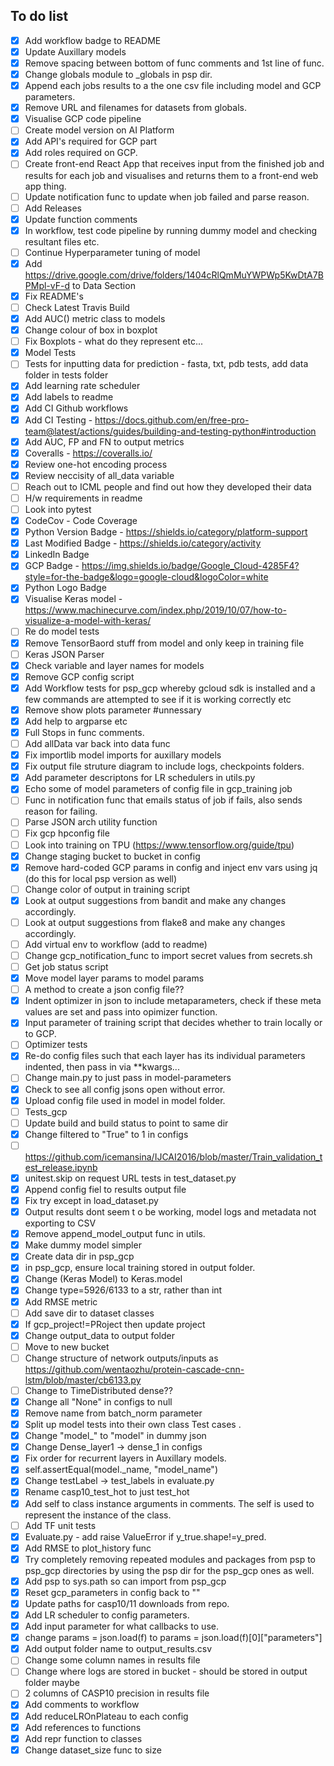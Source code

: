 To do list
----------

- [X] Add workflow badge to README
- [X] Update Auxillary models
- [X] Remove spacing between bottom of func comments and 1st line of func.
- [X] Change globals module to _globals in psp dir.
- [X] Append each jobs results to a the one csv file including model and GCP parameters.
- [X] Remove URL and filenames for datasets from globals.
- [X] Visualise GCP code pipeline
- [ ] Create model version on AI Platform
- [X] Add API's required for GCP part
- [X] Add roles required on GCP.
- [ ] Create front-end React App that receives input from the finished job and results for each job and visualises and returns them to a front-end web app thing.
- [ ] Update notification func to update when job failed and parse reason.
- [ ] Add Releases
- [X] Update function comments
- [X] In workflow, test code pipeline by running dummy model and checking resultant files etc.
- [ ] Continue Hyperparameter tuning of model
- [X] Add https://drive.google.com/drive/folders/1404cRlQmMuYWPWp5KwDtA7BPMpl-vF-d to Data Section
- [X] Fix README's
- [ ] Check Latest Travis Build
- [X] Add AUC() metric class to models
- [X] Change colour of box in boxplot
- [ ] Fix Boxplots - what do they represent etc...
- [X] Model Tests
- [ ] Tests for inputting data for prediction - fasta, txt, pdb tests, add data folder in tests folder
- [X] Add learning rate scheduler
- [X] Add labels to readme
- [X] Add CI Github workflows
- [X] Add CI Testing - https://docs.github.com/en/free-pro-team@latest/actions/guides/building-and-testing-python#introduction
- [X] Add AUC, FP and FN to output metrics
- [X] Coveralls - https://coveralls.io/
- [X] Review one-hot encoding process
- [X] Review neccisity of all_data variable
- [ ] Reach out to ICML people and find out how they developed their data
- [ ] H/w requirements in readme
- [ ] Look into pytest
- [X] CodeCov - Code Coverage
- [X] Python Version Badge - https://shields.io/category/platform-support
- [X] Last Modified Badge - https://shields.io/category/activity
- [X] LinkedIn Badge
- [X] GCP Badge - https://img.shields.io/badge/Google_Cloud-4285F4?style=for-the-badge&logo=google-cloud&logoColor=white
- [X] Python Logo Badge
- [X] Visualise Keras model - https://www.machinecurve.com/index.php/2019/10/07/how-to-visualize-a-model-with-keras/
- [ ] Re do model tests
- [X] Remove TensorBaord stuff from model and only keep in training file
- [ ] Keras JSON Parser
- [X] Check variable and layer names for models
- [X] Remove GCP config script
- [X] Add Workflow tests for psp_gcp whereby gcloud sdk is installed and a few commands are attempted to see if it is working correctly etc
- [X] Remove show plots parameter #unnessary
- [X] Add help to argparse etc
- [X] Full Stops in func comments.
- [ ] Add allData var back into data func
- [X] Fix importlib model imports for auxillary models
- [X] Fix output file struture diagram to include logs, checkpoints folders.
- [X] Add parameter descriptons for LR schedulers in utils.py
- [X] Echo some of model parameters of config file in gcp_training job
- [ ] Func in notification func that emails status of job if fails, also sends reason for failing.
- [ ] Parse JSON arch utility function
- [ ] Fix gcp hpconfig file
- [ ] Look into training on TPU (https://www.tensorflow.org/guide/tpu)
- [X] Change staging bucket to bucket in config
- [X] Remove hard-coded GCP params in config and inject env vars using jq (do this for local psp version as well)
- [ ] Change color of output in training script
- [X] Look at output suggestions from bandit and make any changes accordingly.
- [ ] Look at output suggestions from flake8 and make any changes accordingly.
- [ ] Add virtual env to workflow (add to readme)
- [ ] Change gcp_notification_func to import secret values from secrets.sh
- [ ] Get job status script
- [X] Move model layer params to model params
- [ ] A method to create a json config file??
- [X] Indent optimizer in json to include metaparameters, check if these meta values are set and pass into opimizer function.
- [X] Input parameter of training script that decides whether to train locally or to GCP.
- [ ] Optimizer tests
- [X] Re-do config files such that each layer has its individual parameters indented, then pass in via **kwargs...
- [ ] Change main.py to just pass in model-parameters
- [X]  Check to see all config jsons open without error.
- [X] Upload config file used in model in model folder.
- [ ] Tests_gcp
- [ ] Update build and build status to point to same dir
- [X] Change filtered to "True" to 1 in configs
- [ ] https://github.com/icemansina/IJCAI2016/blob/master/Train_validation_test_release.ipynb
- [X] unitest.skip on request URL tests in test_dataset.py
- [X] Append config fiel to results output file
- [X] Fix try except in load_dataset.py
- [X] Output results dont seem t o be working, model logs and metadata not exporting to CSV
- [X] Remove append_model_output func in utils.
- [X] Make dummy model simpler
- [X] Create data dir in psp_gcp
- [X] in psp_gcp, ensure local training stored in output folder.
- [X] Change (Keras Model) to Keras.model
- [X] Change type=5926/6133 to a str, rather than int
- [X] Add RMSE metric
- [ ] Add save dir to dataset classes
- [X] If gcp_project!=PRoject then update project
- [X] Change output_data to output folder
- [ ] Move to new bucket
- [ ] Change structure of network outputs/inputs as https://github.com/wentaozhu/protein-cascade-cnn-lstm/blob/master/cb6133.py
- [ ] Change to TimeDistributed dense??
- [X] Change all "None" in configs to null
- [X] Remove name from batch_norm parameter
- [X] Split up model tests into their own class Test cases .
- [X] Change "model_" to "model" in dummy json
- [X] Change Dense_layer1 -> dense_1 in configs
- [X] Fix order for recurrent layers in Auxillary models.
- [X] self.assertEqual(model._name, "model_name")
- [X] Change testLabel -> test_labels in evaluate.py
- [X] Rename casp10_test_hot to just test_hot
- [X] Add self to class instance arguments in comments. The self is used to represent the instance of the class.
- [ ] Add TF unit tests
- [X] Evaluate.py - add raise ValueError if y_true.shape!=y_pred.
- [X] Add RMSE to plot_history func
- [X] Try completely removing repeated modules and packages from psp to psp_gcp directories by using the psp dir for the psp_gcp ones as well.
- [X] Add psp to sys.path so can import from psp_gcp
- [X] Reset gcp_parameters in config back to ""
- [X] Update paths for casp10/11 downloads from repo.
- [X] Add LR scheduler to config parameters.
- [X] Add input parameter for what callbacks to use.
- [X] change params = json.load(f) to params = json.load(f)[0]["parameters"]
- [X] Add output folder name to output_results.csv
- [ ] Change some column names in results file
- [ ] Change where logs are stored in bucket - should be stored in output folder maybe
- [ ] 2 columns of CASP10 precision in results file
- [X] Add comments to workflow
- [X] Add reduceLROnPlateau to each config
- [X] Add references to functions
- [X] Add repr function to classes
- [X] Change dataset_size func to size
